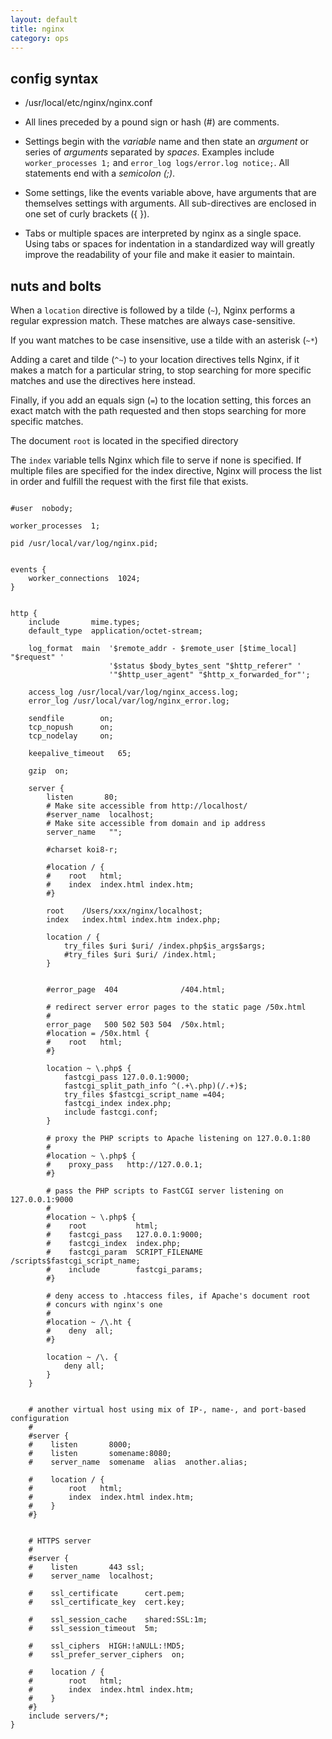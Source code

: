 ```yaml
---
layout: default
title: nginx
category: ops
---
```


config syntax
-------------

* /usr/local/etc/nginx/nginx.conf

* All lines preceded by a pound sign or hash (#) are comments.

* Settings begin with the _variable_ name and then state an _argument_ or series of _arguments_ separated by _spaces_. Examples include `worker_processes 1;` and `error_log logs/error.log notice;`. All statements end with a _semicolon (;)_.

* Some settings, like the events variable above, have arguments that are themselves settings with arguments. All sub-directives are enclosed in one set of curly brackets ({ }).

* Tabs or multiple spaces are interpreted by nginx as a single space. Using tabs or spaces for indentation in a standardized way will greatly improve the readability of your file and make it easier to maintain.


nuts and bolts
--------------

When a `location` directive is followed by a tilde (`~`), Nginx performs a regular expression match. These matches are always case-sensitive. 

If you want matches to be case insensitive, use a tilde with an asterisk (`~*`)

Adding a caret and tilde (`^~`) to your location directives tells Nginx, if it makes a match for a particular string, to stop searching for more specific matches and use the directives here instead. 

Finally, if you add an equals sign (`=`) to the location setting, this forces an exact match with the path requested and then stops searching for more specific matches.

The document `root` is located in the specified directory

The `index` variable tells Nginx which file to serve if none is specified. If multiple files are specified for the index directive, Nginx will process the list in order and fulfill the request with the first file that exists.

```

#user  nobody;

worker_processes  1;

pid /usr/local/var/log/nginx.pid;


events {
    worker_connections  1024;
}


http {
    include       mime.types;
    default_type  application/octet-stream;

    log_format  main  '$remote_addr - $remote_user [$time_local] "$request" '
                      '$status $body_bytes_sent "$http_referer" '
                      '"$http_user_agent" "$http_x_forwarded_for"';

    access_log /usr/local/var/log/nginx_access.log;
    error_log /usr/local/var/log/nginx_error.log;

    sendfile        on;
    tcp_nopush      on;
    tcp_nodelay     on;

    keepalive_timeout   65;

    gzip  on;

    server {
        listen       80;
        # Make site accessible from http://localhost/
        #server_name  localhost;
        # Make site accessible from domain and ip address
        server_name   "";

        #charset koi8-r;

        #location / {
        #    root   html;
        #    index  index.html index.htm;
        #}

        root    /Users/xxx/nginx/localhost;
        index   index.html index.htm index.php;

        location / {
            try_files $uri $uri/ /index.php$is_args$args;
            #try_files $uri $uri/ /index.html;
        }


        #error_page  404              /404.html;

        # redirect server error pages to the static page /50x.html
        #
        error_page   500 502 503 504  /50x.html;
        #location = /50x.html {
        #    root   html;
        #}

        location ~ \.php$ {
            fastcgi_pass 127.0.0.1:9000;
            fastcgi_split_path_info ^(.+\.php)(/.+)$;
            try_files $fastcgi_script_name =404;
            fastcgi_index index.php;
            include fastcgi.conf;
        }

        # proxy the PHP scripts to Apache listening on 127.0.0.1:80
        #
        #location ~ \.php$ {
        #    proxy_pass   http://127.0.0.1;
        #}

        # pass the PHP scripts to FastCGI server listening on 127.0.0.1:9000
        #
        #location ~ \.php$ {
        #    root           html;
        #    fastcgi_pass   127.0.0.1:9000;
        #    fastcgi_index  index.php;
        #    fastcgi_param  SCRIPT_FILENAME  /scripts$fastcgi_script_name;
        #    include        fastcgi_params;
        #}

        # deny access to .htaccess files, if Apache's document root
        # concurs with nginx's one
        #
        #location ~ /\.ht {
        #    deny  all;
        #}

        location ~ /\. {
            deny all;
        }
    }


    # another virtual host using mix of IP-, name-, and port-based configuration
    #
    #server {
    #    listen       8000;
    #    listen       somename:8080;
    #    server_name  somename  alias  another.alias;

    #    location / {
    #        root   html;
    #        index  index.html index.htm;
    #    }
    #}


    # HTTPS server
    #
    #server {
    #    listen       443 ssl;
    #    server_name  localhost;

    #    ssl_certificate      cert.pem;
    #    ssl_certificate_key  cert.key;

    #    ssl_session_cache    shared:SSL:1m;
    #    ssl_session_timeout  5m;

    #    ssl_ciphers  HIGH:!aNULL:!MD5;
    #    ssl_prefer_server_ciphers  on;

    #    location / {
    #        root   html;
    #        index  index.html index.htm;
    #    }
    #}
    include servers/*;
}

```
